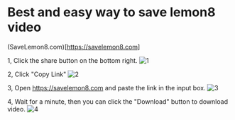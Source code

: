 # Best and easy way to save lemon8 video

(SaveLemon8.com)[https://savelemon8.com]

1, Click the share button on the bottom right.
![1](https://github.com/user-attachments/assets/fd581ba9-5022-4ed3-81d1-323e6f408b88)

2, Click "Copy Link"
![2](https://github.com/user-attachments/assets/d783e75a-ea76-4f44-b3a3-61866d580692)

3, Open https://savelemon8.com and paste the link in the input box.
![3](https://github.com/user-attachments/assets/ff43cde1-193b-4247-bafc-4734ba733176)

4, Wait for a minute, then you can click the "Download" button to download video.
![4](https://github.com/user-attachments/assets/341110a0-f6f4-41fd-88b0-486692421c09)

